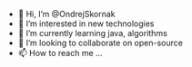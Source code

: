- 👋 Hi, I’m @OndrejSkornak
- 👀 I’m interested in new technologies
- 🌱 I’m currently learning java, algorithms
- 💞️ I’m looking to collaborate on open-source
- 📫 How to reach me ...

<!---
OndrejSkornak/OndrejSkornak is a ✨ special ✨ repository because its `README.md` (this file) appears on your GitHub profile.
You can click the Preview link to take a look at your changes.
--->
